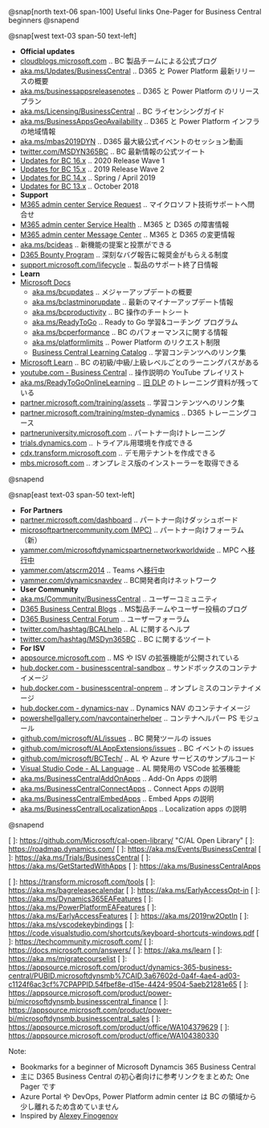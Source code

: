 @snap[north text-06 span-100]
Useful links One-Pager for Business Central beginners
@snapend

@snap[west text-03 span-50 text-left]

- **Official updates**
- [cloudblogs.microsoft.com][101]           .. BC 製品チームによる公式ブログ
- [aka.ms/Updates/BusinessCentral][102]     .. D365 と Power Platform 最新リリースの概要
- [aka.ms/businessappsreleasenotes][103]    .. D365 と Power Platform のリリースプラン
- [aka.ms/Licensing/BusinessCentral][104]   .. BC ライセンシングガイド
- [aka.ms/BusinessAppsGeoAvailability][105] .. D365 と Power Platform インフラの地域情報
- [aka.ms/mbas2019DYN][106]                 .. D365 最大級公式イベントのセッション動画
- [twitter.com/MSDYN365BC][107]             .. BC 最新情報の公式ツイート
- [Updates for BC 16.x][114]                .. 2020 Release Wave 1
- [Updates for BC 15.x][113]                .. 2019 Release Wave 2
- [Updates for BC 14.x][112]                .. Spring / April 2019
- [Updates for BC 13.x][111]                .. October 2018
- **Support**
- [M365 admin center Service Request][121] .. マイクロソフト技術サポートへ問合せ
- [M365 admin center Service Health][122] .. M365 と D365 の障害情報
- [M365 admin center Message Center][123] .. M365 と D365 の変更情報
- [aka.ms/bcideas][124] .. 新機能の提案と投票ができる
- [D365 Bounty Program][125] .. 深刻なバグ報告に報奨金がもらえる制度
- [support.microsoft.com/lifecycle][126] .. 製品のサポート終了日情報
- **Learn**
- [Microsoft Docs][131]
  - [aka.ms/bcupdates][132] .. メジャーアップデートの概要
  - [aka.ms/bclastminorupdate][133] .. 最新のマイナーアップデート情報
  - [aka.ms/bcproductivity][134] .. BC 操作のチートシート
  - [aka.ms/ReadyToGo][135] .. Ready to Go 学習&コーチング プログラム
  - [aka.ms/bcperformance][136] .. BC のパフォーマンスに関する情報
  - [aka.ms/platformlimits][137] .. Power Platform のリクエスト制限
  - [Business Central Learning Catalog][138] .. 学習コンテンツへのリンク集
- [Microsoft Learn][141] .. BC の初級/中級/上級レベルごとのラーニングパスがある
- [youtube.com - Business Central][142] .. 操作説明の YouTube プレイリスト
- [aka.ms/ReadyToGoOnlineLearning][143] .. [旧 DLP][301] のトレーニング資料が残っている
- [partner.microsoft.com/training/assets][144] .. 学習コンテンツへのリンク集
- [partner.microsoft.com/training/mstep-dynamics][145] .. D365 トレーニングコース
- [partneruniversity.microsoft.com][146] .. パートナー向けトレーニング
- [trials.dynamics.com][151] .. トライアル用環境を作成できる
- [cdx.transform.microsoft.com][152] .. デモ用テナントを作成できる
- [mbs.microsoft.com][153] .. オンプレミス版のインストーラーを取得できる

@snapend

[101]: https://cloudblogs.microsoft.com/dynamics365/product/business-central/ "BC 製品チームによる公式ブログ"
[102]: https://aka.ms/Updates/BusinessCentral      "D365 (CE/FO/BC 含む) と Power Platform 最新リリースの概要"
[103]: https://aka.ms/businessappsreleasenotes     "D365 (CE/FO/BC 含む) と Power Platform のリリースプラン"
[104]: https://aka.ms/Licensing/BusinessCentral    "BC ライセンシングガイド"
[105]: https://aka.ms/BusinessAppsGeoAvailability  "D365 (CE/FO/BC 含む) と Power Platform インフラの地域情報"
[106]: https://aka.ms/mbas2019DYN                  "Business Application Summit .. D365 最大級公式イベントのセッション動画"
[107]: https://twitter.com/MSDYN365BC              "BC 最新公式情報のツイート"
[111]: https://support.microsoft.com/help/4470116/ "Updates for BC 13.x (October 2018)"
[112]: https://support.microsoft.com/help/4501292/ "Updates for BC 14.x (Spring / April 2019)"
[113]: https://support.microsoft.com/help/4528706/ "Updates for BC 15.x (2019 Wave 2)"
[114]: https://support.microsoft.com/help/4553289/ "Updates for BC 16.x (2020 Wave 1)"
[121]: https://admin.microsoft.com/Adminportal/Home#/support        "Microsoft 365 Admin Center - New service request"
[122]: https://admin.microsoft.com/Adminportal/Home#/servicehealth  "Microsoft 365 Admin Center - Service health"
[123]: https://admin.microsoft.com/Adminportal/Home#/MessageCenter  "Microsoft 365 Admin Center - Message center"
[124]: https://aka.ms/bcideas                         "Ideas .. 新しい機能のアイデアの提案と投票ができる"
[125]: https://www.microsoft.com/msrc/bounty-dynamics "深刻なバグ報告に報奨金がもらえる制度"
[126]: https://support.microsoft.com/lifecycle/search?alpha=Business%20Central "製品のサポート終了日情報"
[131]: https://aka.ms/Documentation/BusinessCentral "Microsoft Docs .. ビジネスプロセス情報とITプロ向けコンテンツがある"
[132]: https://aka.ms/bcupdates         "Major Updates of Business Central Online"
[133]: https://aka.ms/bclastminorupdate "Last minor udpate for Business Central"
[134]: https://aka.ms/bcproductivity    "Working with Business Central"
[135]: https://aka.ms/ReadyToGo         "The “Ready to Go” Program"
[136]: https://aka.ms/bcperformance     "Performance Overview"
[137]: https://aka.ms/platformlimits    "Requests limits and allocations (Power platform)"
[138]: https://go.microsoft.com/fwlink/?linkid=2002101 "各トレーニングコンテンツへのリンク集（意思決定者、業務ユーザー、開発者、パートナーの別）"
[141]: https://aka.ms/bclearn                   "BC の初級/中級/上級レベルごとのラーニングパスがある"
[142]: https://www.youtube.com/playlist?list=PLcakwueIHoT-wVFPKUtmxlqcG1kJ0oqq4    "BC 操作説明の Youtube プレイリスト"
[143]: https://aka.ms/ReadyToGoOnlineLearning   "Microsoft Dynamics Learning Portal (DLP) .. 旧バージョンのラーニングマテリアル"
[144]: https://partner.microsoft.com/training/assets#/?prod=microsoft-dynamics-365 "Training Gallery .. 各トレーニングコンテンツへのリンク"
[145]: https://partner.microsoft.com/ja-jp/training/mstep-dynamics                 "mstep オンライン .. パートナー向け D365 トレーニングコース（日本語のみ）"
[146]: https://partneruniversity.microsoft.com/ "Partner University .. パートナー向けトレーニング"
[151]: https://trials.dynamics.com/             "D365 Trials .. トライアル用環境を作成できる。M365テナントが別途必要"
[152]: https://cdx.transform.microsoft.com/     "デモ用テナントを作成できる。パートナー向け"
[153]: https://mbs.microsoft.com/customersource/Global/365Business "Customer Source .. オンプレミス版のインストーラーを取得できる"

@snap[east text-03 span-50 text-left]

- **For Partners**
- [partner.microsoft.com/dashboard][201] .. パートナー向けダッシュボード
- [microsoftpartnercommunity.com (MPC)][202] .. パートナー向けフォーラム（新）
- [yammer.com/microsoftdynamicspartnernetworkworldwide][203] .. MPC へ[移行中][303]
- [yammer.com/atscrm2014][204] .. Teams へ[移行中][304]
- [yammer.com/dynamicsnavdev][205] .. BC開発者向けネットワーク
- **User Community**
- [aka.ms/Community/BusinessCentral][211] .. ユーザーコミュニティ
- [D365 Business Central Blogs][212] .. MS製品チームやユーザー投稿のブログ
- [D365 Business Central Forum][213] .. ユーザーフォーラム
- [twitter.com/hashtag/BCALhelp][214] .. AL に関するヘルプ
- [twitter.com/hashtag/MSDyn365BC][215] .. BC に関するツイート
- **For ISV**
- [appsource.microsoft.com][221]                     .. MS や ISV の拡張機能が公開されている
- [hub.docker.com - businesscentral-sandbox][222]    .. サンドボックスのコンテナイメージ
- [hub.docker.com - businesscentral-onprem][223]     .. オンプレミスのコンテナイメージ
- [hub.docker.com - dynamics-nav][224]               .. Dynamics NAV のコンテナイメージ
- [powershellgallery.com/navcontainerhelper][225]    .. コンテナヘルパー PS モジュール
- [github.com/microsoft/AL/issues][231]              .. BC 開発ツールの issues
- [github.com/microsoft/ALAppExtensions/issues][232] .. BC イベントの issues
- [github.com/microsoft/BCTech/][233]                .. AL や Azure サービスのサンプルコード
- [Visual Studio Code - AL Language][234]            .. AL 開発用の VSCode 拡張機能
- [aka.ms/BusinessCentralAddOnApps][241]             .. Add-On Apps の説明
- [aka.ms/BusinessCentralConnectApps][242]           .. Connect Apps の説明
- [aka.ms/BusinessCentralEmbedApps][243]             .. Embed Apps の説明
- [aka.ms/BusinessCentralLocalizationApps][244]      .. Localization apps の説明

@snapend

[201]: https://aka.ms/collaborate                "Microsoft Partner dashboard .. パートナー向けダッシュボード"
[202]: https://www.microsoftpartnercommunity.com/t5/Business-Applications/ct-p/BizApps "パートナー向けフォーラム（新）"
[203]: https://www.yammer.com/microsoftdynamicspartnernetworkworldwide/ "パートナー向けフォーラム（旧）上の MPC へ移行中"
[204]: https://www.yammer.com/atscrm2014/        "Teams へ移行中"
[205]: https://www.yammer.com/dynamicsnavdev/    "Business Central Development External Network"
[211]: https://aka.ms/Community/BusinessCentral  "ユーザーコミュニティ"
[212]: https://community.dynamics.com/business/b "MS製品チームやユーザー投稿のブログ"
[213]: https://community.dynamics.com/business/f/dynamics-365-business-central-forum "ユーザーフォーラム"
[214]: https://twitter.com/hashtag/BCALhelp   "BCALhelp"
[215]: https://twitter.com/hashtag/MSDyn365BC "MSDyn365BC"
[221]: https://appsource.microsoft.com/marketplace/apps?product=dynamics-365-business-central "App Source .. ISV の拡張機能が公開されている"
[222]: https://hub.docker.com/_/microsoft-businesscentral-sandbox             "サンドボックス版公式コンテナイメージ"
[223]: https://hub.docker.com/_/microsoft-businesscentral-onprem              "オンプレミス版公式コンテナイメージ"
[224]: https://hub.docker.com/r/microsoft/dynamics-nav                        "Dynamics NAV の公式コンテナイメージ"
[225]: https://www.powershellgallery.com/packages/navcontainerhelper/         "コンテナヘルパー PS モジュール"
[231]: https://github.com/microsoft/AL/issues                                 "BC 開発ツールの issue"
[232]: https://github.com/microsoft/ALAppExtensions/issues                    "BC イベントの issues"
[233]: https://github.com/microsoft/BCTech/                                   "AL や Azure Service Bus のサンプル"
[234]: https://marketplace.visualstudio.com/items?itemName=ms-dynamics-smb.al "AL 言語 VSCode 拡張機能"
[241]: https://aka.ms/BusinessCentralAddOnApps        "Add-On Apps の説明"
[242]: https://aka.ms/BusinessCentralConnectApps      "Connect Apps の説明"
[243]: https://aka.ms/BusinessCentralEmbedApps        "Embed Apps の説明"
[244]: https://aka.ms/BusinessCentralLocalizationApps "Localization apps の説明"
[301]: https://www.microsoftpartnercommunity.com/t5/Competency-Training/Dynamics-Learning-Portal-DLP-Retirement/m-p/16411 "Dynamics Learning Portal (DLP) will be retired in April 2020"
[302]: https://www.microsoftpartnercommunity.com/t5/NEW-Product-GTM-Events-and-more/PartnerSource-retirement-postponed/m-p/19362 "PartnerSource retirement postponed"
[303]: https://www.yammer.com/microsoftdynamicspartnernetworkworldwide/threads/556433008394240
[304]: https://www.yammer.com/atscrm2014/threads/636799060049920
[   ]: https://github.com/Microsoft/cal-open-library/ "C/AL Open Library"
[   ]: https://roadmap.dynamics.com/
[   ]: https://aka.ms/Events/BusinessCentral
[   ]: https://aka.ms/Trials/BusinessCentral
[   ]: https://aka.ms/GetStartedWithApps
[   ]: https://aka.ms/BusinessCentralApps
<!-- https://aka.ms/getsandboxforbusinesscentral -->
<!-- https://aka.ms/getbc -->
<!-- https://aka.ms/msftdynamics365 -->
<!-- https://aka.ms/d365-compliance-list -->
<!-- https://aka.ms/mbasppc .. powerusers.microsoft.com -->
<!-- https://aka.ms/mbasd365c .. community.dynamics.com -->
<!-- https://aka.ms/pa/mbas2018 .. Power Apps Blog Event recap -->
<!-- https://aka.ms/pa/mbas2019 .. Power Apps Blog Event recap -->
<!-- http://aka.ms/BCSandboxAzure -->
<!-- http://aka.ms/BCSandboxLocal -->
<!-- https://github.com/microsoftDocs/dynamics365smb-docs -->
<!-- https://github.com/microsoftDocs/dynamics365smb-devitpro-pb -->
<!-- [   ]: https://aka.ms/PowerPlatformReleasePlan "Power Platform のリリースプラン" -->
<!-- [   ]: https://aka.ms/BusinessCentralLicensing -->
<!-- [   ]: https://aka.ms/Licensing/BusinessCentral -->
<!-- [   ]: https://aka.ms/dynamics_365_international_availability_deck "International availability of Dynamics 365 (PDF)" -->
<!-- [   ]: https://mbs.microsoft.com/partnersource/  "Partner Source" -->
<!-- [   ]: https://businesscenter.mbs.microsoft.com/ "Partner Source Business Center" -->
<!-- [   ]: https://support.microsoft.com/en-us/allproducts -->
<!-- [   ]: https://mbs.microsoft.com/customersource/Global/help/help/technicalsupportrequest -->
<!-- [   ]: https://lcs.dynamics.com/v2 "FO のデプロイ/アップデート/問合せ管理。現時点 FO のみ" -->
<!-- [102]: https://aka.ms/Dynamics365ReleaseOverview .. dynamics.microsoft.com/business-applications/product-updates/ -->
<!-- [102]: https://aka.ms/Dynamics365CommReleaseCalendar .. dynamics.microsoft.com/business-applications/product-updates/ -->
<!-- [102]: https://aka.ms/rr-virtual-event-video .. dynamics.microsoft.com/business-applications/product-updates/ -->
<!-- [104]: https://aka.ms/Dynamics365ReleasePlan       "Dynamics 365: 2020 release wave 1 plan" -->
<!-- [104]: https://aka.ms/Dynamics365CommReleasePlan -->
<!-- [104]: https://aka.ms/Dynamics365ReleaseFAQs -->
<!-- [114]: https://aka.ms/businesscentralideas -->
<!-- [114]: https://aka.ms/Dynamics365BusinessCentralits -->
<!-- https://cloudblogs.microsoft.com/dynamics365/ -->
<!-- https://twitter.com/MSFTDynamics365 -->
<!-- https://www.youtube.com/channel/UCJGCg4rB3QSs8y_1FquelBQ -->
<!-- https://www.linkedin.com/showcase/microsoft-dynamics/ -->
<!-- https://www.facebook.com/msftdynamics365/ -->
[   ]: https://transform.microsoft.com/tools
[   ]: https://aka.ms/bagreleasecalendar
[   ]: https://aka.ms/EarlyAccessOpt-in
[   ]: https://aka.ms/Dynamics365EAFeatures
[   ]: https://aka.ms/PowerPlatformEAFeatures
[   ]: https://aka.ms/EarlyAccessFeatures
[   ]: https://aka.ms/2019rw2OptIn
[   ]: https://aka.ms/vscodekeybindings
[   ]: https://code.visualstudio.com/shortcuts/keyboard-shortcuts-windows.pdf
[   ]: https://techcommunity.microsoft.com/
[   ]: https://docs.microsoft.com/answers/
[   ]: https://aka.ms/learn
[   ]: https://aka.ms/migratecourselist
[   ]: https://appsource.microsoft.com/product/dynamics-365-business-central/PUBID.microsoftdynsmb%7CAID.3a67602d-0a4f-4ae4-ad03-c1124f6ac3cf%7CPAPPID.54fbef8e-d15e-4424-9504-5aeb21281e65
[   ]: https://appsource.microsoft.com/product/power-bi/microsoftdynsmb.businesscentral_finance
[   ]: https://appsource.microsoft.com/product/power-bi/microsoftdynsmb.businesscentral_sales
[   ]: https://appsource.microsoft.com/product/office/WA104379629
[   ]: https://appsource.microsoft.com/product/office/WA104380330

Note:

- Bookmarks for a beginner of Microsoft Dynamcis 365 Business Central
- 主に D365 Business Central の初心者向けに参考リンクをまとめた One Pager です
- Azure Portal や DevOps, Power Platform admin center は BC の領域から少し離れるため含めていません
- Inspired by [Alexey Finogenov](https://community.dynamics.com/business/f/dynamics-365-business-central-forum/307965/info-useful-links)
